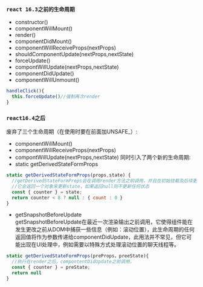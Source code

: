 ### `react 16.3之前的生命周期`
* constructor()
* componentWillMount()
* render()
* componentDidMount()
* componentWillReceiveProps(nextProps)
* shouldComponentUpdate(nextProps,nextState)
* forceUpdate()
* compontWillUpdate(nextProps,nextState)
* componentDidUpdate()
* componentWillUnmount()
```jsx
handleClick(){
  this.forceUpdate()//强制再次render
}
```

### `react16.4之后`
废弃了三个生命周期（在使用时要在前面加UNSAFE_）:
* componentWillMount()
* componentWillReceiveProps(nextProps)
* compontWillUpdate(nextProps,nextState)
同时引入了两个新的生命周期:
* static getDerivedStateFormProps
```jsx
static getDerivedStateFormProps(props,state) {
  //getDerivedStateFormProps会在调用render方法之前调用，并且在初始挂载及后续更新时都会调用
  //它会返回一个对象来更新state，如果返回null则不更新任何状态
  const { counter } = state;
  return counter < 8 ? null : { count : 0 }
}
```
* getSnapshotBeforeUpdate <br>
getSnapshotBeforeUpdate在最近一次渲染输出之前调用，它使得组件能在发生更改之前从DOM中捕获一些信息（例如：滚动位置），此生命周期的任何返回值将作为参数传递给componentDidUpdate，此用法并不常见，但它可能出现在UI处理中，例如需要以特殊方式处理滚动位置的聊天线程等。
```jsx
static getDerivedStateFormProps(preProps，preeState){
  //执行在render之后，compontentDidUpdate之前调用，
  const { counter } = preState;
  return null
}
```
